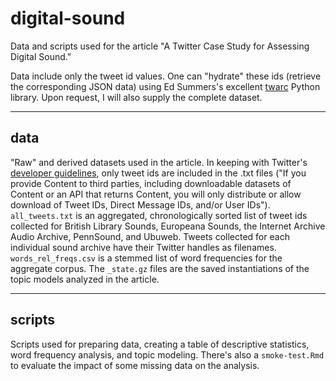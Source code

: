 # digital-sound
Data and scripts used for the article "A Twitter Case Study for Assessing Digital Sound."

Data include only the tweet id values. One can "hydrate" these ids (retrieve the corresponding JSON data) using Ed Summers's excellent [twarc](https://github.com/DocNow/twarc) Python library. Upon request, I will also supply the complete dataset.

-----

## data

"Raw" and derived datasets used in the article. In keeping with Twitter's [developer guidelines](https://developer.twitter.com/en/developer-terms/policy), only tweet ids are included in the .txt files ("If you provide Content to third parties, including downloadable datasets of Content or an API that returns Content, you will only distribute or allow download of Tweet IDs, Direct Message IDs, and/or User IDs"). `all_tweets.txt` is an aggregated, chronologically sorted list of tweet ids collected for British Library Sounds, Europeana Sounds, the Internet Archive Audio Archive, PennSound, and Ubuweb. Tweets collected for each individual sound archive have their Twitter handles as filenames. `words_rel_freqs.csv` is a stemmed list of word frequencies for the aggregate corpus. The `_state.gz` files are the saved instantiations of the topic models analyzed in the article. 

-----

## scripts
Scripts used for preparing data, creating a table of descriptive statistics, word frequency analysis, and topic modeling. There's also a `smoke-test.Rmd` to evaluate the impact of some missing data on the analysis.
